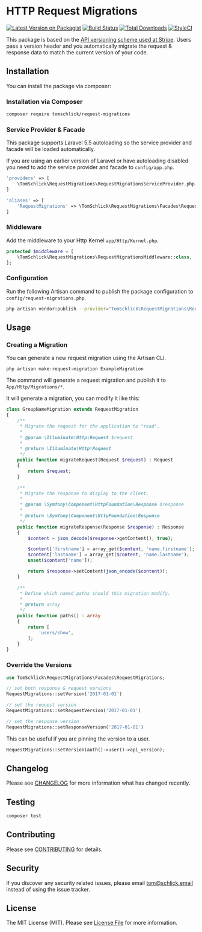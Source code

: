 # HTTP Request Migrations

[![Latest Version on Packagist](https://img.shields.io/packagist/v/tomschlick/request-migrations.svg?style=flat-square)](https://packagist.org/packages/tomschlick/request-migrations)
[![Build Status](https://img.shields.io/travis/tomschlick/request-migrations/master.svg?style=flat-square)](https://travis-ci.org/tomschlick/request-migrations)
[![Total Downloads](https://poser.pugx.org/tomschlick/request-migrations/downloads)](https://packagist.org/packages/tomschlick/request-migrations)
[![StyleCI](https://styleci.io/repos/100408108/shield)](https://styleci.io/repos/100408108)

This package is based on the [API versioning scheme used at Stripe](https://stripe.com/blog/api-versioning). Users pass a version header and you automatically migrate the request & response data to match the current version of your code.

## Installation

You can install the package via composer:

### Installation via Composer

```bash
composer require tomschlick/request-migrations
```
### Service Provider & Facade

This package supports Laravel 5.5 autoloading so the service provider and facade will be loaded automatically. 

If you are using an earlier version of Laravel or have autoloading disabled you need to add the service provider and facade to `config/app.php`.

```php
'providers' => [
    \TomSchlick\RequestMigrations\RequestMigrationsServiceProvider.php,
]
```
```php
'aliases' => [
    'RequestMigrations' => \TomSchlick\RequestMigrations\Facades\RequestMigrations::class,
]
```

### Middleware

Add the middleware to your Http Kernel `app/Http/Kernel.php`.

```php
protected $middleware = [
	\TomSchlick\RequestMigrations\RequestMigrationsMiddleware::class,
];

```

### Configuration

Run the following Artisan command to publish the package configuration to `config/request-migrations.php`.

```bash
php artisan vendor:publish --provider="TomSchlick\RequestMigrations\RequestMigrationsServiceProvider"
```

## Usage

### Creating a Migration

You can generate a new request migration using the Artisan CLI.

```shell
php artisan make:request-migration ExampleMigration

```

The command will generate a request migration and publish it to `App/Http/Migrations/*`.

It will generate a migration, you can modify it like this:

```php
class GroupNameMigration extends RequestMigration
{
    /**
     * Migrate the request for the application to "read".
     *
     * @param \Illuminate\Http\Request $request
     *
     * @return \Illuminate\Http\Request
     */
    public function migrateRequest(Request $request) : Request
    {
        return $request;
    }

    /**
     * Migrate the response to display to the client.
     *
     * @param \Symfony\Component\HttpFoundation\Response $response
     *
     * @return \Symfony\Component\HttpFoundation\Response
     */
    public function migrateResponse(Response $response) : Response
    {
        $content = json_decode($response->getContent(), true);

        $content['firstname'] = array_get($content, 'name.firstname');
        $content['lastname'] = array_get($content, 'name.lastname');
        unset($content['name']);

        return $response->setContent(json_encode($content));
    }

    /**
     * Define which named paths should this migration modify.
     *
     * @return array
     */
    public function paths() : array
    {
        return [
            'users/show',
        ];
    }
}
```

### Override the Versions

```php
use TomSchlick\RequestMigrations\Facades\RequestMigrations;

// set both response & request versions
RequestMigrations::setVersion('2017-01-01')

// set the request version
RequestMigrations::setRequestVersion('2017-01-01')

// set the response version
RequestMigrations::setResponseVersion('2017-01-01')
```

This can be useful if you are pinning the version to a user.

```php
RequestMigrations::setVersion(auth()->user()->api_version);
```

## Changelog

Please see [CHANGELOG](CHANGELOG.md) for more information what has changed recently.

## Testing

```bash
composer test
```

## Contributing

Please see [CONTRIBUTING](CONTRIBUTING.md) for details.

## Security

If you discover any security related issues, please email tom@schlick.email instead of using the issue tracker.

## License

The MIT License (MIT). Please see [License File](LICENSE.md) for more information.
